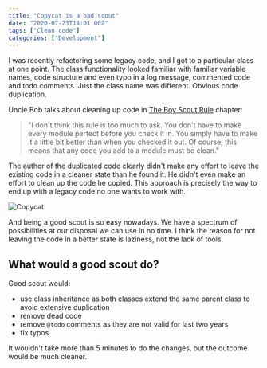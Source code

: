 ```yaml
---
title: "Copycat is a bad scout"
date: "2020-07-23T14:01:00Z"
tags: ["Clean code"]
categories: ["Development"]
---
```


I was recently refactoring some legacy code, and I got to a particular class at one point. 
The class functionality looked familiar with familiar variable names, code structure 
and even typo in a log message, commented code and todo comments. Just the class name was different. 
Obvious code duplication.<!--more-->

Uncle Bob talks about cleaning up code in [The Boy Scout Rule] chapter:

> "I don't think this rule is too much to ask. You don't have to make every module perfect 
before you check it in. You simply have to make it a little bit better than when you checked it out. 
Of course, this means that any code you add to a module must be clean."

The author of the duplicated code clearly didn't make any effort to leave the existing code in 
a cleaner state than he found it. He didn't even make an effort to clean up the code he copied. 
This approach is precisely the way to end up with a legacy code no one wants to work with.

![Copycat](/img/copycat.png#50percent "Copycat")

And being a good scout is so easy nowadays. We have a spectrum of possibilities at our disposal
we can use in no time. I think the reason for not leaving the code in a better state is laziness, 
not the lack of tools.

## What would a good scout do?

Good scout would:

 - use class inheritance as both classes extend the same parent class to avoid extensive duplication
 - remove dead code
 - remove `@todo` comments as they are not valid for last two years
 - fix typos 

It wouldn't take more than 5 minutes to do the changes, but the outcome would be much cleaner. 

[The Boy Scout Rule]: https://www.oreilly.com/library/view/97-things-every/9780596809515/ch08.html
